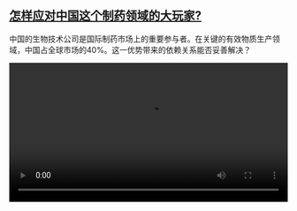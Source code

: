 <!--1700817423000-->
[怎样应对中国这个制药领域的大玩家?](https://www.dw.com/zh/%E6%80%8E%E6%A0%B7%E5%BA%94%E5%AF%B9%E4%B8%AD%E5%9B%BD%E8%BF%99%E4%B8%AA%E5%88%B6%E8%8D%AF%E9%A2%86%E5%9F%9F%E7%9A%84%E5%A4%A7%E7%8E%A9%E5%AE%B6?/a-67539921)
------

<p>中国的生物技术公司是国际制药市场上的重要参与者。在关键的有效物质生产领域，中国占全球市场的40%。这一优势带来的依赖关系能否妥善解决？</small></p><video src="https://tvdownloaddw-a.akamaihd.net/dwtv_video/flv/vdt_zh/2023/bchi231123_001_pharma_01r_AVC_1280x720.mp4" controls style="width:100%"></video>
